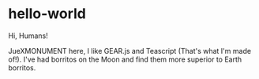 hello-world
===========

Hi, Humans!

JueXMONUMENT here, I like GEAR.js and Teascript (That's what I'm made of!).
I've had borritos on the Moon and find them more superior to Earth borritos.
